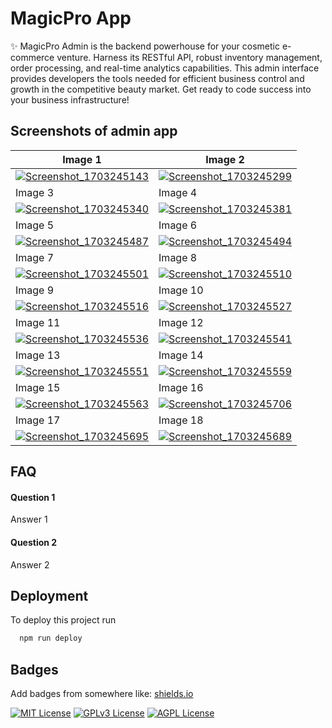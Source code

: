 
# MagicPro App 

✨ MagicPro Admin is the backend powerhouse for your cosmetic e-commerce venture. Harness its RESTful API, robust inventory management, order processing, and real-time analytics capabilities. This admin interface provides developers the tools needed for efficient business control and growth in the competitive beauty market. Get ready to code success into your business infrastructure!

## Screenshots of admin app 

| Image 1 | Image 2 |
|---------|---------|
| [![Screenshot_1703245143](https://github.com/islammegdoude/magicpro/assets/78706966/0206b4b5-3fb3-403c-91ec-2aadfaf7347f)](https://github.com/islammegdoude/magicpro) | [![Screenshot_1703245299](https://github.com/islammegdoude/magicpro/assets/78706966/6b1f24a3-cb5f-4bd9-b0b4-6433114018bf)](https://github.com/islammegdoude/magicpro) |
| Image 3 | Image 4 |
| [![Screenshot_1703245340](https://github.com/islammegdoude/magicpro/assets/78706966/6dc2fcc3-1c7f-4b20-a4b3-289a409a319b)](https://github.com/islammegdoude/magicpro) | [![Screenshot_1703245381](https://github.com/islammegdoude/magicpro/assets/78706966/0d65e3d8-f772-4e03-a65f-76cc884b37cd)](https://github.com/islammegdoude/magicpro) |
| Image 5 | Image 6 |
| [![Screenshot_1703245487](https://github.com/islammegdoude/magicpro/assets/78706966/fd77ff0e-da75-45ee-8539-71ef20949c40)](https://github.com/islammegdoude/magicpro) | [![Screenshot_1703245494](https://github.com/islammegdoude/magicpro/assets/78706966/92e5d0bc-fbc3-4f23-8ccd-50b154e86655)](https://github.com/islammegdoude/magicpro) |
| Image 7 | Image 8 |
| [![Screenshot_1703245501](https://github.com/islammegdoude/magicpro/assets/78706966/a916e02e-02fa-4a60-a409-b4b1b9a59359)](https://github.com/islammegdoude/magicpro) | [![Screenshot_1703245510](https://github.com/islammegdoude/magicpro/assets/78706966/00c6af94-0940-406b-843d-5b66bf15d2ca)](https://github.com/islammegdoude/magicpro) |
| Image 9 | Image 10 |
| [![Screenshot_1703245516](https://github.com/islammegdoude/magicpro/assets/78706966/ca70e2df-0220-4b3b-b9a8-6d7392c91c9f)](https://github.com/islammegdoude/magicpro) | [![Screenshot_1703245527](https://github.com/islammegdoude/magicpro/assets/78706966/3e161564-63e2-48f4-84db-50c58eef2cb5)](https://github.com/islammegdoude/magicpro) |
| Image 11 | Image 12 |
| [![Screenshot_1703245536](https://github.com/islammegdoude/magicpro/assets/78706966/a7e9cd38-8607-4605-a7df-c98f58daf8d5)](https://github.com/islammegdoude/magicpro) | [![Screenshot_1703245541](https://github.com/islammegdoude/magicpro/assets/78706966/770fa791-9933-42a5-b8f2-10e31fc8e0b2)](https://github.com/islammegdoude/magicpro) |
| Image 13 | Image 14 |
| [![Screenshot_1703245551](https://github.com/islammegdoude/magicpro/assets/78706966/3d0eac06-4b18-45a0-9fc3-1899c6b338f7)](https://github.com/islammegdoude/magicpro) | [![Screenshot_1703245559](https://github.com/islammegdoude/magicpro/assets/78706966/88e39010-11f5-4f24-a373-d55152e11662)](https://github.com/islammegdoude/magicpro) |
| Image 15 | Image 16 |
| [![Screenshot_1703245563](https://github.com/islammegdoude/magicpro/assets/78706966/23a624e1-159b-478e-96b3-21c3d01ad6bb)](https://github.com/islammegdoude/magicpro) | [![Screenshot_1703245706](https://github.com/islammegdoude/magicpro/assets/78706966/73b9e261-eebc-4016-b447-b0922fd1c4ec)](https://github.com/islammegdoude/magicpro) |
| Image 17 | Image 18 |
| [![Screenshot_1703245695](https://github.com/islammegdoude/magicpro/assets/78706966/096a64e3-976b-4dcc-a3d6-b9b174d609e2)](https://github.com/islammegdoude/magicpro) | [![Screenshot_1703245689](https://github.com/islammegdoude/magicpro/assets/78706966/06fccb4d-fbc5-4e97-ab3c-6d553305528c)](https://github.com/islammegdoude/magicpro) |



## FAQ

#### Question 1

Answer 1

#### Question 2

Answer 2


## Deployment

To deploy this project run

```bash
  npm run deploy
```


## Badges

Add badges from somewhere like: [shields.io](https://shields.io/)

[![MIT License](https://img.shields.io/badge/License-MIT-green.svg)](https://choosealicense.com/licenses/mit/)
[![GPLv3 License](https://img.shields.io/badge/License-GPL%20v3-yellow.svg)](https://opensource.org/licenses/)
[![AGPL License](https://img.shields.io/badge/license-AGPL-blue.svg)](http://www.gnu.org/licenses/agpl-3.0)
